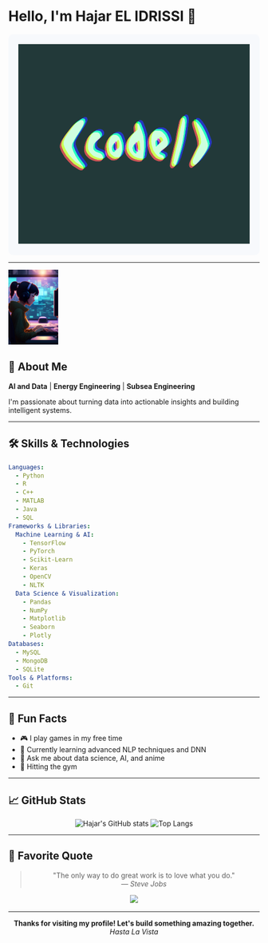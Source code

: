 


# Hello, I'm Hajar EL IDRISSI 👋
<div style="background-color: #f7f9fc; padding: 20px; border-radius: 10px;">
 <img src="https://github.com/itachiCpp/itachiCpp/raw/main/images/code.gif" alt="CODE" width="1000" height="400"/>
</div>

---

<img src="https://github.com/itachiCpp/itachiCpp/raw/main/images/hilo.webp" alt="Header Image" width="100"/>

## 📝 About Me
**AI and Data** | **Energy Engineering** | **Subsea Engineering** 

I'm passionate about turning data into actionable insights and building intelligent systems.

---

## 🛠️ Skills & Technologies
```yaml
Languages:
  - Python
  - R
  - C++
  - MATLAB
  - Java
  - SQL
Frameworks & Libraries:
  Machine Learning & AI:
    - TensorFlow
    - PyTorch
    - Scikit-Learn
    - Keras
    - OpenCV
    - NLTK
  Data Science & Visualization:
    - Pandas
    - NumPy
    - Matplotlib
    - Seaborn
    - Plotly
Databases:
  - MySQL
  - MongoDB
  - SQLite
Tools & Platforms:
  - Git
```

---

## 🎨 Fun Facts
- 🎮 I play games in my free time 
- 🌱 Currently learning advanced NLP techniques and DNN
- 💬 Ask me about data science, AI, and anime
- 💪 Hitting the gym 

---

## 📈 GitHub Stats
<div align="center">
  <img src="https://github-readme-stats.vercel.app/api?username=itachiCpp&show_icons=true&theme=radical" alt="Hajar's GitHub stats" />
  <img src="https://github-readme-stats.vercel.app/api/top-langs/?username=itachiCpp&layout=compact&theme=radical" alt="Top Langs" />
</div>

---

## 💭 Favorite Quote
<div align="center">
  <blockquote>
    "The only way to do great work is to love what you do."
    <br>
    <cite>— Steve Jobs</cite>
  </blockquote>
  <img src="https://media.giphy.com/media/3oEjI1erPMTMBFmNHi/giphy.gif" width="50" />
</div>

---

<div align="center">
  <strong>Thanks for visiting my profile! Let's build something amazing together.</strong>
  <br>
  <em>Hasta La Vista</em>
</div>




      

